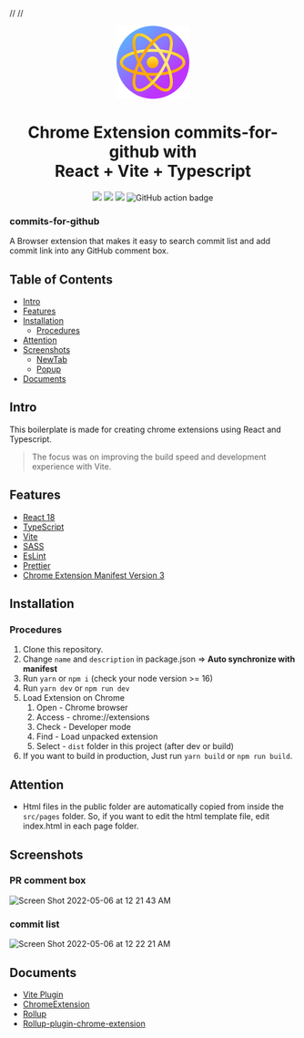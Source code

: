 //
//
<div align="center">
<img src="public/icon-128.png" alt="logo"/>
<h1> Chrome Extension commits-for-github with<br/>React + Vite + Typescript</h1>

![](https://img.shields.io/badge/React-61DAFB?style=flat-square&logo=react&logoColor=black)
![](https://img.shields.io/badge/Typescript-3178C6?style=flat-square&logo=typescript&logoColor=white)
![](https://badges.aleen42.com/src/vitejs.svg)
![GitHub action badge](https://github.com/Jonghakseo/chrome-extension-boilerplate-react-vite/actions/workflows/build.yml/badge.svg)
</div>


### commits-for-github
A Browser extension that makes it easy to search commit list and add commit link into any GitHub comment box.

## Table of Contents

- [Intro](#intro)
- [Features](#features)
- [Installation](#installation)
  - [Procedures](#procedures)
- [Attention](#attention)
- [Screenshots](#screenshots)
  - [NewTab](#newtab)
  - [Popup](#popup)  
- [Documents](#documents)


## Intro <a name="intro"></a>
This boilerplate is made for creating chrome extensions using React and Typescript.
> The focus was on improving the build speed and development experience with Vite.

## Features <a name="features"></a>
- [React 18](https://reactjs.org/)
- [TypeScript](https://www.typescriptlang.org/)
- [Vite](https://vitejs.dev/)
- [SASS](https://sass-lang.com/)
- [EsLint](https://eslint.org/)
- [Prettier](https://prettier.io/)
- [Chrome Extension Manifest Version 3](https://developer.chrome.com/docs/extensions/mv3/intro/)

## Installation <a name="installation"></a>

### Procedures <a name="procedures"></a>
1. Clone this repository.
2. Change `name` and `description` in package.json => **Auto synchronize with manifest** 
3. Run `yarn` or `npm i` (check your node version >= 16)
4. Run `yarn dev` or `npm run dev`
5. Load Extension on Chrome
   1. Open - Chrome browser
   2. Access - chrome://extensions
   3. Check - Developer mode
   4. Find - Load unpacked extension
   5. Select - `dist` folder in this project (after dev or build)
6. If you want to build in production, Just run `yarn build` or `npm run build`.

## Attention <a name="attention"></a>
- Html files in the public folder are automatically copied from inside the `src/pages` folder. So, if you want to edit the html template file, edit index.html in each page folder.

## Screenshots <a name="screenshots"></a>

### PR comment box 
![Screen Shot 2022-05-06 at 12 21 43 AM](https://user-images.githubusercontent.com/34734102/166957053-dfae3066-6be8-498c-be65-37b79c8ae540.png)

### commit list 
![Screen Shot 2022-05-06 at 12 22 21 AM](https://user-images.githubusercontent.com/34734102/166957276-5bf6ea1c-1e62-4211-93a3-a82b55f306ee.png)





## Documents <a name="documents"></a>
- [Vite Plugin](https://vitejs.dev/guide/api-plugin.html)
- [ChromeExtension](https://developer.chrome.com/docs/extensions/mv3/)
- [Rollup](https://rollupjs.org/guide/en/)
- [Rollup-plugin-chrome-extension](https://www.extend-chrome.dev/rollup-plugin)



